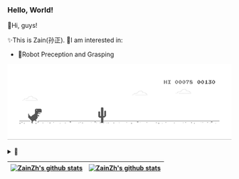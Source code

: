 ### Hello, World!
👋Hi, guys! 

✨This is Zain(孙正).
🤔I am interested in:
- 🤖️Robot Preception and Grasping 


![Dino](https://raw.githubusercontent.com/praveenscience/praveenscience/master/dino.gif)

<details>
<summary>🌱</summary>
<pre><code>
 <!--START_SECTION:waka-->
📅 **I'm Most Productive on Thursday** 

```text
Monday                   1670 commits        █████░░░░░░░░░░░░░░░░░░░░   19.60 % 
Tuesday                  1097 commits        ███░░░░░░░░░░░░░░░░░░░░░░   12.88 % 
Wednesday                1507 commits        ████░░░░░░░░░░░░░░░░░░░░░   17.69 % 
Thursday                 2459 commits        ███████░░░░░░░░░░░░░░░░░░   28.86 % 
Friday                   1363 commits        ████░░░░░░░░░░░░░░░░░░░░░   16.00 % 
Saturday                 300 commits         █░░░░░░░░░░░░░░░░░░░░░░░░   03.52 % 
Sunday                   123 commits         ░░░░░░░░░░░░░░░░░░░░░░░░░   01.44 % 
```


📊 **This Week I Spent My Time On** 

```text
🕑︎ Time Zone: Asia/Shanghai

💬 Programming Languages: 
Python                   5 hrs 36 mins       ██████████████████████░░░   87.38 % 
YAML                     36 mins             ██░░░░░░░░░░░░░░░░░░░░░░░   09.38 % 
Markdown                 11 mins             █░░░░░░░░░░░░░░░░░░░░░░░░   02.97 % 
Shell Script             1 min               ░░░░░░░░░░░░░░░░░░░░░░░░░   00.27 % 

🔥 Editors: 
PyCharm                  6 hrs 24 mins       █████████████████████████   100.00 % 

💻 Operating System: 
Linux                    6 hrs 24 mins       █████████████████████████   100.00 % 
```

**I Mostly Code in Python** 

```text
Python                   25 repos            █████████████████░░░░░░░░   69.44 % 
C++                      7 repos             █████░░░░░░░░░░░░░░░░░░░░   19.44 % 
C                        2 repos             █░░░░░░░░░░░░░░░░░░░░░░░░   05.56 % 
Jupyter Notebook         1 repo              █░░░░░░░░░░░░░░░░░░░░░░░░   02.78 % 
TypeScript               1 repo              █░░░░░░░░░░░░░░░░░░░░░░░░   02.78 % 
```




 Last Updated on 16/12/2023 01:14:36 UTC
<!--END_SECTION:waka-->
</code></pre>
</details>



| <a href="https://github.com/ZainZh/github-readme-stats"><img align="center" src="https://github-readme-stats-an0fxpx8x-zainzh.vercel.app/api/top-langs/?username=ZainZh&layout=compact&show_icons=true&include_all_commits=true&theme=buefy&hide_border=true" alt="ZainZh's github stats" /></a> | <a href="https://github.com/ZainZh/github-readme-stats"><img align="center" src="https://github-readme-stats-an0fxpx8x-zainzh.vercel.app/api?username=ZainZh&show_icons=true&include_all_commits=true&theme=buefy&hide_border=true" alt="ZainZh's github stats" /></a> |
| ------------- | ------------- |

<!--
#### 
| <a href="https://github.com/ZainZh/github-readme-stats"><img align="center" src="https://github-readme-stats-an0fxpx8x-zainzh.vercel.app/api/top-langs/?username=ZainZh&layout=compact&show_icons=true&include_all_commits=true&theme=buefy&hide_border=true" alt="ZainZh's github stats" /></a> | <a href="https://github.com/ZainZh/github-readme-stats"><img align="center" src="https://github-readme-stats-an0fxpx8x-zainzh.vercel.app/api/wakatime?username=ZainZh&layout=compact&theme=buefy&hide_border=true&langs_count=8" /></a> |
| ------------- | ------------- |

#### 
| <a href="https://github.com/ZainZh/github-readme-stats"><img align="center" src="https://github-readme-stats-an0fxpx8x-zainzh.vercel.app/api?username=ZainZh&show_icons=true&include_all_commits=true&theme=buefy&hide_border=true" alt="ZainZh's github stats" /></a> | <a href="https://github.com/ZainZh/github-readme-stats"><img align="center" src="https://github-readme-streak-stats.herokuapp.com/?user=ZainZh&layout=compact&theme=buefy&hide_border=true" /></a> |
| --- | --- |
-->





<!--
**ZainZh/ZainZh** is a ✨ _special_ ✨ repository because its `README.md` (this file) appears on your GitHub profile.

Here are some ideas to get you started:

- 🔭 I’m currently working on ...
- 🌱 I’m currently learning ...
- 👯 I’m looking to collaborate on ...
- 🤔 I’m looking for help with ...
- 💬 Ask me about ...
- 📫 How to reach me: ...
- 😄 Pronouns: ...
- ⚡ Fun fact: ...
- <a href="https://github.com/ZainZh/github-readme-stats"><img align="center" src="https://github-readme-stats-an0fxpx8x-zainzh.vercel.app/api/wakatime?username=ZainZh&layout=compact&theme=buefy&hide_border=true&langs_count=8" /></a>
- #### 
|  | <a href="https://github.com/ZainZh/github-readme-stats"><img align="center" src="https://github-readme-streak-stats.herokuapp.com/?user=ZainZh&layout=compact&theme=buefy&hide_border=true" /></a> |
| --- | --- |

-->
